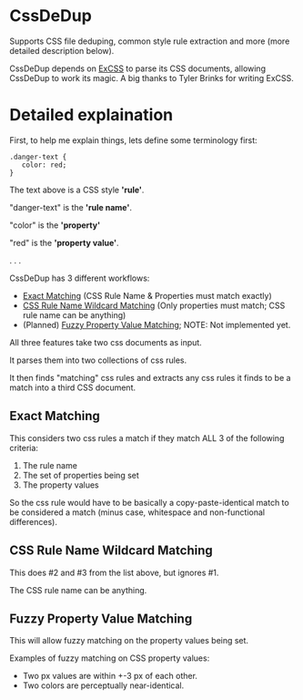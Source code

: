 # CssDeDup

Supports CSS file deduping, common style rule extraction and more (more detailed description below).

CssDeDup depends on [ExCSS](https://github.com/TylerBrinks/ExCSS) to parse its CSS documents, allowing CssDeDup to work its magic. A big thanks to Tyler Brinks
for writing ExCSS.


# Detailed explaination

First, to help me explain things, lets define some terminology first:

```
.danger-text {
   color: red;
}
```

The text above is a CSS style **'rule'**.

"danger-text" is the **'rule name'**.

"color" is the **'property'** 

"red" is the **'property value'**.


. . .



CssDeDup has 3 different workflows:
- [Exact Matching](README.md#exact-matching) (CSS Rule Name & Properties must match exactly)
- [CSS Rule Name Wildcard Matching](README.md#css-rule-name-wildcard-matching) (Only properties must match; CSS rule name can be anything)
- (Planned) [Fuzzy Property Value Matching](README.md#fuzzy-property-value-matching); NOTE: Not implemented yet.

All three features take two css documents as input.

It parses them into two collections of css rules. 

It then finds "matching" css rules and extracts any css rules it finds to be a match into a third CSS document.



## Exact Matching
This considers two css rules a match if they match ALL 3 of the following criteria:
1) The rule name
2) The set of properties being set
3) The property values

So the css rule would have to be basically a copy-paste-identical match to be considered a match (minus case, whitespace and non-functional differences).

## CSS Rule Name Wildcard Matching

This does #2 and #3 from the list above, but ignores #1. 

The CSS rule name can be anything.

## Fuzzy Property Value Matching

This will allow fuzzy matching on the property values being set. 

Examples of fuzzy matching on CSS property values:
- Two px values are within +-3 px of each other.
- Two colors are perceptually near-identical.

